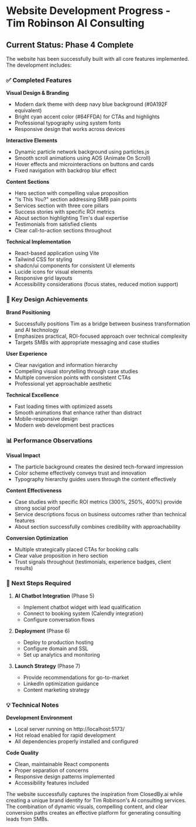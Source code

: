 # Website Development Progress - Tim Robinson AI Consulting

## Current Status: Phase 4 Complete

The website has been successfully built with all core features implemented. The development includes:

### ✅ Completed Features

**Visual Design & Branding**
- Modern dark theme with deep navy blue background (#0A192F equivalent)
- Bright cyan accent color (#64FFDA) for CTAs and highlights
- Professional typography using system fonts
- Responsive design that works across devices

**Interactive Elements**
- Dynamic particle network background using particles.js
- Smooth scroll animations using AOS (Animate On Scroll)
- Hover effects and microinteractions on buttons and cards
- Fixed navigation with backdrop blur effect

**Content Sections**
- Hero section with compelling value proposition
- "Is This You?" section addressing SMB pain points
- Services section with three core pillars
- Success stories with specific ROI metrics
- About section highlighting Tim's dual expertise
- Testimonials from satisfied clients
- Clear call-to-action sections throughout

**Technical Implementation**
- React-based application using Vite
- Tailwind CSS for styling
- shadcn/ui components for consistent UI elements
- Lucide icons for visual elements
- Responsive grid layouts
- Accessibility considerations (focus states, reduced motion support)

### 🎯 Key Design Achievements

**Brand Positioning**
- Successfully positions Tim as a bridge between business transformation and AI technology
- Emphasizes practical, ROI-focused approach over technical complexity
- Targets SMBs with appropriate messaging and case studies

**User Experience**
- Clear navigation and information hierarchy
- Compelling visual storytelling through case studies
- Multiple conversion points with consistent CTAs
- Professional yet approachable aesthetic

**Technical Excellence**
- Fast loading times with optimized assets
- Smooth animations that enhance rather than distract
- Mobile-responsive design
- Modern web development best practices

### 📊 Performance Observations

**Visual Impact**
- The particle background creates the desired tech-forward impression
- Color scheme effectively conveys trust and innovation
- Typography hierarchy guides users through the content effectively

**Content Effectiveness**
- Case studies with specific ROI metrics (300%, 250%, 400%) provide strong social proof
- Service descriptions focus on business outcomes rather than technical features
- About section successfully combines credibility with approachability

**Conversion Optimization**
- Multiple strategically placed CTAs for booking calls
- Clear value proposition in hero section
- Trust signals throughout (testimonials, experience badges, client results)

### 🔄 Next Steps Required

1. **AI Chatbot Integration** (Phase 5)
   - Implement chatbot widget with lead qualification
   - Connect to booking system (Calendly integration)
   - Configure conversation flows

2. **Deployment** (Phase 6)
   - Deploy to production hosting
   - Configure domain and SSL
   - Set up analytics and monitoring

3. **Launch Strategy** (Phase 7)
   - Provide recommendations for go-to-market
   - LinkedIn optimization guidance
   - Content marketing strategy

### 💡 Technical Notes

**Development Environment**
- Local server running on http://localhost:5173/
- Hot reload enabled for rapid development
- All dependencies properly installed and configured

**Code Quality**
- Clean, maintainable React components
- Proper separation of concerns
- Responsive design patterns implemented
- Accessibility features included

The website successfully captures the inspiration from ClosedBy.ai while creating a unique brand identity for Tim Robinson's AI consulting services. The combination of dynamic visuals, compelling content, and clear conversion paths creates an effective platform for generating consulting leads from SMBs.
